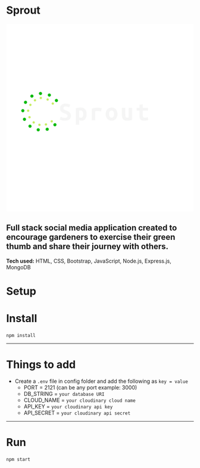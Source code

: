 # Sprout

![Sprout logo](./public/assets/logo/logo.png)

## Full stack social media application created to encourage gardeners to exercise their green thumb and share their journey with others.

**Tech used:** HTML, CSS, Bootstrap, JavaScript, Node.js, Express.js, MongoDB

# Setup

# Install

`npm install`

---

# Things to add

- Create a `.env` file in config folder and add the following as `key = value`
  - PORT = 2121 (can be any port example: 3000)
  - DB_STRING = `your database URI`
  - CLOUD_NAME = `your cloudinary cloud name`
  - API_KEY = `your cloudinary api key`
  - API_SECRET = `your cloudinary api secret`

---

# Run

`npm start`
